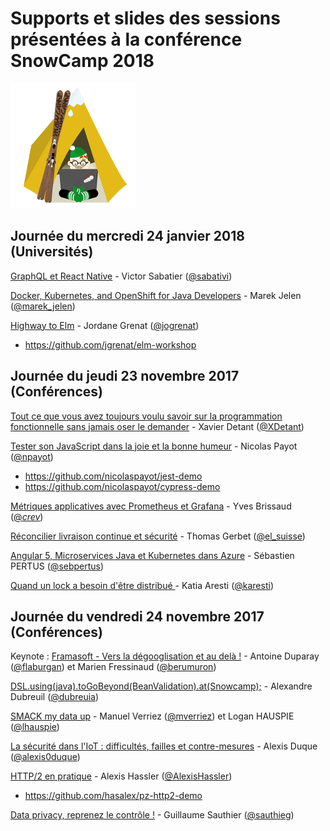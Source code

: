 # Supports et slides des sessions présentées à la conférence SnowCamp 2018
![Logo SnowCamp](./alpes-snow-full-illustration-orig.png)


## Journée du mercredi 24 janvier 2018 (Universités)

[GraphQL et React Native](http://snowcamp.surge.sh) - Victor Sabatier ([@sabativi](https://twitter.com/sabativi))


[Docker, Kubernetes, and OpenShift for Java Developers](http://bit.ly/javaoneworkshop) - Marek Jelen ([@marek_jelen](https://twitter.com/marek_jelen))


[Highway to Elm](http://slides.com/ereold/elmlang-workshop#/) - Jordane Grenat ([@jogrenat](https://twitter.com/jogrenat))
 * https://github.com/jgrenat/elm-workshop


## Journée du jeudi 23 novembre 2017 (Conférences)

[Tout ce que vous avez toujours voulu savoir sur la programmation fonctionnelle sans jamais oser le demander](https://www.youtube.com/watch?v=IQ1kDpGeoCk&t=2s) - Xavier Detant ([@XDetant](https://twitter.com/XDetant))


[Tester son JavaScript dans la joie et la bonne humeur](http://slides.com/npayot/snowcamp2018-modern-js-testing) - Nicolas Payot ([@npayot](https://twitter.com/npayot))
 * https://github.com/nicolaspayot/jest-demo
 * https://github.com/nicolaspayot/cypress-demo
 
 
[Métriques applicatives avec Prometheus et Grafana](https://speakerdeck.com/eunomie/metriques-applicatives-avec-prometheus-et-grafana) - Yves Brissaud ([@_crev_](https://twitter.com/_crev_))


[Réconcilier livraison continue et sécurité](https://lesuisse.github.io/slides/SnowCamp/SnowCamp_Enalean_Continuous_Delivery_Secure_Code_Delivery.pdf) - Thomas Gerbet ([@el_suisse](https://twitter.com/@el_suisse))


[Angular 5, Microservices Java et Kubernetes dans Azure](https://github.com/Mimetis/Jhispter-Kubernetes) - Sébastien PERTUS ([@sebpertus](https://twitter.com/sebpertus))


[Quand un lock a besoin d'être distribué ](https://fr.slideshare.net/karesti/quand-un-lock-a-besoin-dtre-distribu) - Katia Aresti ([@karesti](https://twitter.com/karesti))



## Journée du vendredi 24 novembre 2017 (Conférences)

Keynote : [Framasoft - Vers la dégooglisation et au delà !](https://schd.ws/hosted_files/snowcamp2018/63/framasoft-snowcamp.pdf) - Antoine Duparay ([@flaburgan](https://twitter.com/flaburgan)) et Marien Fressinaud ([@berumuron](https://twitter.com/berumuron))


[DSL.using(java).toGoBeyond(BeanValidation).at(Snowcamp);](http://doov.io/dsl_to_go_beyond_bean_validation_snowcamp.html#/) - Alexandre Dubreuil ([@dubreuia](https://twitter.com/dubreuia))


[SMACK my data up](https://speakerdeck.com/mverriez/smack-my-data-up) -  Manuel Verriez ([@mverriez](https://twitter.com/mverriez)) et Logan HAUSPIE ([@lhauspie](https//twitter.com/lhauspie))


[La sécurité dans l'IoT : difficultés, failles et contre-mesures](https://speakerdeck.com/alexisduque/la-securite-dans-liot-difficultes-failles-et-contre-mesures) -  Alexis Duque ([@alexis0duque](https://twitter.com/alexis0duque))


[HTTP/2 en pratique](http://prez.sewatech.fr/http2) - Alexis Hassler ([@AlexisHassler](https://twitter.com/AlexisHassler))
 * https://github.com/hasalex/pz-http2-demo
 
 
[Data privacy, reprenez le contrôle !](https://fr.slideshare.net/sauthieg/data-privacy-reprenez-le-contrle) - Guillaume Sauthier ([@sauthieg](https://twitter.com/sauthieg))



